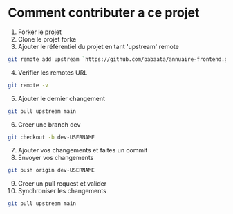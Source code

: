 # Comment contributer a ce projet

1. Forker le projet
2. Clone le projet forke
3. Ajouter le référentiel du projet en tant 'upstream' remote
```sh
git remote add upstream `https://github.com/babaata/annuaire-frontend.git`
```
4. Verifier les remotes URL
```sh
git remote -v
```
5. Ajouter le dernier changement
```sh
git pull upstream main
```
6. Creer une branch dev
```sh
git checkout -b dev-USERNAME
```
7. Ajouter vos changements et faites un commit
8. Envoyer vos changements
```sh
git push origin dev-USERNAME
```
9. Creer un pull request et valider
12. Synchroniser les changements
```sh
git pull upstream main
```
